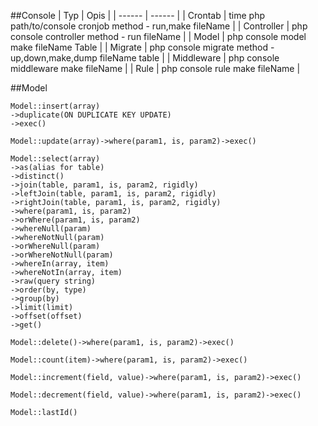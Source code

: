##Console
| Typ | Opis |
| ------ | ------ |
| Crontab | time php path/to/console cronjob method - run,make fileName |
| Controller | php console controller method - run fileName |
| Model | php console model make fileName Table |
| Migrate | php console migrate method - up,down,make,dump fileName table |
| Middleware | php console middleware make fileName |
| Rule | php console rule make fileName |


##Model
```
Model::insert(array)
->duplicate(ON DUPLICATE KEY UPDATE)
->exec()

Model::update(array)->where(param1, is, param2)->exec()

Model::select(array)
->as(alias for table)
->distinct()
->join(table, param1, is, param2, rigidly)
->leftJoin(table, param1, is, param2, rigidly)
->rightJoin(table, param1, is, param2, rigidly)
->where(param1, is, param2)
->orWhere(param1, is, param2)
->whereNull(param)
->whereNotNull(param)
->orWhereNull(param)
->orWhereNotNull(param)
->whereIn(array, item)
->whereNotIn(array, item)
->raw(query string)
->order(by, type)
->group(by)
->limit(limit)
->offset(offset)
->get()

Model::delete()->where(param1, is, param2)->exec()

Model::count(item)->where(param1, is, param2)->exec()

Model::increment(field, value)->where(param1, is, param2)->exec()

Model::decrement(field, value)->where(param1, is, param2)->exec()

Model::lastId()
```
